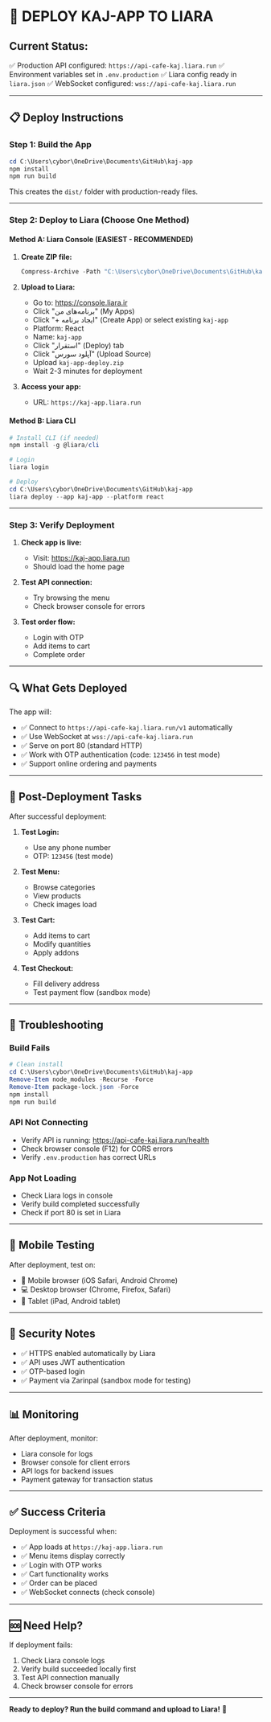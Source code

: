 # 🚀 DEPLOY KAJ-APP TO LIARA

## Current Status:

✅ Production API configured: `https://api-cafe-kaj.liara.run`
✅ Environment variables set in `.env.production`
✅ Liara config ready in `liara.json`
✅ WebSocket configured: `wss://api-cafe-kaj.liara.run`

---

## 📋 Deploy Instructions

### Step 1: Build the App

```powershell
cd C:\Users\cybor\OneDrive\Documents\GitHub\kaj-app
npm install
npm run build
```

This creates the `dist/` folder with production-ready files.

---

### Step 2: Deploy to Liara (Choose One Method)

#### Method A: Liara Console (EASIEST - RECOMMENDED)

1. **Create ZIP file:**

   ```powershell
   Compress-Archive -Path "C:\Users\cybor\OneDrive\Documents\GitHub\kaj-app\*" -DestinationPath "C:\Users\cybor\OneDrive\Documents\GitHub\kaj-app-deploy.zip" -Force
   ```

2. **Upload to Liara:**

   - Go to: https://console.liara.ir
   - Click "برنامه‌های من" (My Apps)
   - Click "+ ایجاد برنامه" (Create App) or select existing `kaj-app`
   - Platform: React
   - Name: `kaj-app`
   - Click "استقرار" (Deploy) tab
   - Click "آپلود سورس" (Upload Source)
   - Upload `kaj-app-deploy.zip`
   - Wait 2-3 minutes for deployment

3. **Access your app:**
   - URL: `https://kaj-app.liara.run`

#### Method B: Liara CLI

```powershell
# Install CLI (if needed)
npm install -g @liara/cli

# Login
liara login

# Deploy
cd C:\Users\cybor\OneDrive\Documents\GitHub\kaj-app
liara deploy --app kaj-app --platform react
```

---

### Step 3: Verify Deployment

1. **Check app is live:**

   - Visit: https://kaj-app.liara.run
   - Should load the home page

2. **Test API connection:**

   - Try browsing the menu
   - Check browser console for errors

3. **Test order flow:**
   - Login with OTP
   - Add items to cart
   - Complete order

---

## 🔍 What Gets Deployed

The app will:

- ✅ Connect to `https://api-cafe-kaj.liara.run/v1` automatically
- ✅ Use WebSocket at `wss://api-cafe-kaj.liara.run`
- ✅ Serve on port 80 (standard HTTP)
- ✅ Work with OTP authentication (code: `123456` in test mode)
- ✅ Support online ordering and payments

---

## 🎯 Post-Deployment Tasks

After successful deployment:

1. **Test Login:**

   - Use any phone number
   - OTP: `123456` (test mode)

2. **Test Menu:**

   - Browse categories
   - View products
   - Check images load

3. **Test Cart:**

   - Add items to cart
   - Modify quantities
   - Apply addons

4. **Test Checkout:**
   - Fill delivery address
   - Test payment flow (sandbox mode)

---

## 🐛 Troubleshooting

### Build Fails

```powershell
# Clean install
cd C:\Users\cybor\OneDrive\Documents\GitHub\kaj-app
Remove-Item node_modules -Recurse -Force
Remove-Item package-lock.json -Force
npm install
npm run build
```

### API Not Connecting

- Verify API is running: https://api-cafe-kaj.liara.run/health
- Check browser console (F12) for CORS errors
- Verify `.env.production` has correct URLs

### App Not Loading

- Check Liara logs in console
- Verify build completed successfully
- Check if port 80 is set in Liara

---

## 📱 Mobile Testing

After deployment, test on:

- 📱 Mobile browser (iOS Safari, Android Chrome)
- 💻 Desktop browser (Chrome, Firefox, Safari)
- 📱 Tablet (iPad, Android tablet)

---

## 🔐 Security Notes

- ✅ HTTPS enabled automatically by Liara
- ✅ API uses JWT authentication
- ✅ OTP-based login
- ✅ Payment via Zarinpal (sandbox mode for testing)

---

## 📊 Monitoring

After deployment, monitor:

- Liara console for logs
- Browser console for client errors
- API logs for backend issues
- Payment gateway for transaction status

---

## ✅ Success Criteria

Deployment is successful when:

- ✅ App loads at `https://kaj-app.liara.run`
- ✅ Menu items display correctly
- ✅ Login with OTP works
- ✅ Cart functionality works
- ✅ Order can be placed
- ✅ WebSocket connects (check console)

---

## 🆘 Need Help?

If deployment fails:

1. Check Liara console logs
2. Verify build succeeded locally first
3. Test API connection manually
4. Check browser console for errors

---

**Ready to deploy? Run the build command and upload to Liara!** 🚀
